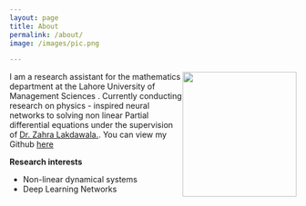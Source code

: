 ```yaml
---
layout: page
title: About
permalink: /about/
image: /images/pic.png

---
```


<div style="float: right;"> <img src="{{page.image | relative_url}}" height="220" width="200"></div>

I am a research assistant for the mathematics department at the Lahore University of Management Sciences . Currently conducting research on physics - inspired neural networks to solving non linear Partial differential equations under the supervision of
[Dr. Zahra Lakdawala.](https://lums.edu.pk/lums_employee/6647). You can view my Github [here](https://github.com/Ayesha2040)

**Research interests**
- Non-linear dynamical systems
- Deep Learning Networks 
